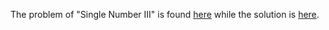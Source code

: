 The problem of "Single Number III" is found [here](https://leetcode.com/problems/single-number-iii/description/) while the solution is [here](https://github.com/aurimas13/Solutions-To-Problems/blob/main/LeetCode/Python%20Solutions/Single%20Number%20III/single.py).

